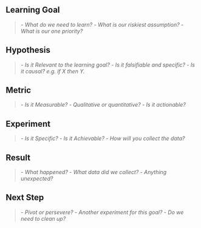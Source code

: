 ## Learning Goal
> _- What do we need to learn?_
> _- What is our riskiest assumption?_
> _- What is our one priority?_

## Hypothesis
> _- Is it Relevant to the learning goal?_
> _- Is it falsifiable and specific?_
> _- Is it causal? e.g. if X then Y._

## Metric
> _- Is it Measurable?_
> _- Qualitative or quantitative?_
> _- Is it actionable?_

## Experiment
> _- Is it Specific?_
> _- Is it Achievable?_
> _- How will you collect the data?_

## Result
> _- What happened?_
> _- What data did we collect?_
> _- Anything unexpected?_

## Next Step
> _- Pivot or persevere?_
> _- Another experiment for this goal?_
> _- Do we need to clean up?_
